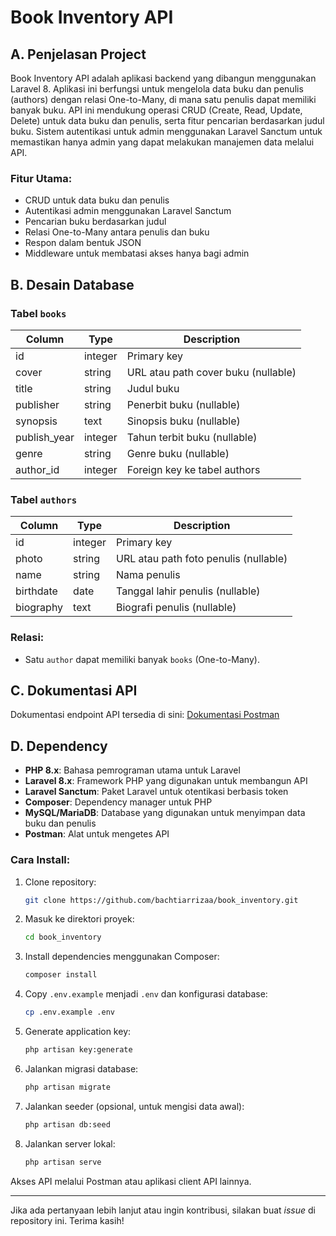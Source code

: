 # Book Inventory API

## A. Penjelasan Project

Book Inventory API adalah aplikasi backend yang dibangun menggunakan Laravel 8. Aplikasi ini berfungsi untuk mengelola data buku dan penulis (authors) dengan relasi One-to-Many, di mana satu penulis dapat memiliki banyak buku. API ini mendukung operasi CRUD (Create, Read, Update, Delete) untuk data buku dan penulis, serta fitur pencarian berdasarkan judul buku. Sistem autentikasi untuk admin menggunakan Laravel Sanctum untuk memastikan hanya admin yang dapat melakukan manajemen data melalui API.

### Fitur Utama:

-   CRUD untuk data buku dan penulis
-   Autentikasi admin menggunakan Laravel Sanctum
-   Pencarian buku berdasarkan judul
-   Relasi One-to-Many antara penulis dan buku
-   Respon dalam bentuk JSON
-   Middleware untuk membatasi akses hanya bagi admin

## B. Desain Database

### Tabel `books`

| Column       | Type    | Description                         |
| ------------ | ------- | ----------------------------------- |
| id           | integer | Primary key                         |
| cover        | string  | URL atau path cover buku (nullable) |
| title        | string  | Judul buku                          |
| publisher    | string  | Penerbit buku (nullable)            |
| synopsis     | text    | Sinopsis buku (nullable)            |
| publish_year | integer | Tahun terbit buku (nullable)        |
| genre        | string  | Genre buku (nullable)               |
| author_id    | integer | Foreign key ke tabel authors        |

### Tabel `authors`

| Column    | Type    | Description                           |
| --------- | ------- | ------------------------------------- |
| id        | integer | Primary key                           |
| photo     | string  | URL atau path foto penulis (nullable) |
| name      | string  | Nama penulis                          |
| birthdate | date    | Tanggal lahir penulis (nullable)      |
| biography | text    | Biografi penulis (nullable)           |

### Relasi:

-   Satu `author` dapat memiliki banyak `books` (One-to-Many).

## C. Dokumentasi API

Dokumentasi endpoint API tersedia di sini:
[Dokumentasi Postman](https://documenter.getpostman.com/view/34641104/2sAXxTaVK8)

## D. Dependency

-   **PHP 8.x**: Bahasa pemrograman utama untuk Laravel
-   **Laravel 8.x**: Framework PHP yang digunakan untuk membangun API
-   **Laravel Sanctum**: Paket Laravel untuk otentikasi berbasis token
-   **Composer**: Dependency manager untuk PHP
-   **MySQL/MariaDB**: Database yang digunakan untuk menyimpan data buku dan penulis
-   **Postman**: Alat untuk mengetes API

### Cara Install:

1. Clone repository:

    ```bash
    git clone https://github.com/bachtiarrizaa/book_inventory.git
    ```

2. Masuk ke direktori proyek:

    ```bash
    cd book_inventory
    ```

3. Install dependencies menggunakan Composer:

    ```bash
    composer install
    ```

4. Copy `.env.example` menjadi `.env` dan konfigurasi database:

    ```bash
    cp .env.example .env
    ```

5. Generate application key:

    ```bash
    php artisan key:generate
    ```

6. Jalankan migrasi database:

    ```bash
    php artisan migrate
    ```

7. Jalankan seeder (opsional, untuk mengisi data awal):

    ```bash
    php artisan db:seed
    ```

8. Jalankan server lokal:

    ```bash
    php artisan serve
    ```

Akses API melalui Postman atau aplikasi client API lainnya.

---

Jika ada pertanyaan lebih lanjut atau ingin kontribusi, silakan buat _issue_ di repository ini. Terima kasih!
